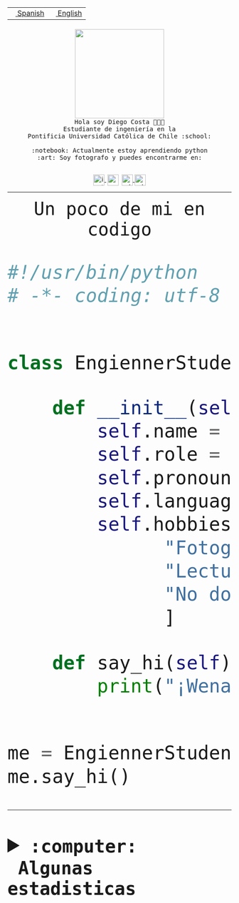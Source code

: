 <table border="0"  align="right">
 <tr><td><a href="README.md"><img src="https://upload.wikimedia.org/wikipedia/commons/thumb/8/89/Bandera_de_Espa%C3%B1a.svg/1200px-Bandera_de_Espa%C3%B1a.svg.png" height="10"> Spanish</a></td>
 <td><a href="README.en.md"><img src="https://upload.wikimedia.org/wikipedia/commons/a/a4/Flag_of_the_United_States.svg" height="10"> English</a></td></tr>
</table><br><br><br>


<p align="center">
  <img src="https://github.com/diegocostares/diegocostares/blob/main/Images/aaa2.gif?raw=true" height="200px" weight="200px">
  <br><samp>
    Hola soy Diego Costa 👨🏻‍💻<br>
    Estudiante de ingeniería en la <br>
    Pontificia Universidad Católica de Chile :school:<br>
  <br>
    :notebook: Actualmente estoy aprendiendo python <br>
    :art: Soy fotografo y puedes encontrarme en: <br>
  <br></samp>
  
</p>

<p align="center">
   <a href="https://instagram.com/diegocosta_no" target="blank">
    <img 
    align="center" src="https://cdn.jsdelivr.net/npm/simple-icons@3.0.1/icons/instagram.svg" alt="instagram" height="25px" width="25px" />
  </a>
  <a style="border: 3px solid; color: white;"href="https://t.me/diegocosta_no" target="blank">
  <img
  align="center" alt="Telegram" width="25px" src="https://icons-for-free.com/iconfiles/png/512/Telegram-1324888767380505522.png" />
</a>
<a href="https://api.whatsapp.com/send?phone=56971897835&text=Hola!" target="blank">
  <img
  align="center" alt="wtsp" width="25px" src="https://img.icons8.com/pastel-glyph/2x/whatsapp--v2.png" />
</a>
<a href="https://www.linkedin.com/in/diego-costa-786249213/" target="blank">
  <img
  align="center" alt="wtsp" width="25px" src="https://img.icons8.com/metro/452/linkedin.png" />
</a>

  </a>
</p>

---


<p align="center"><font size="25"><samp>Un poco de mi en codigo</samp></front></p>


```python
#!/usr/bin/python
# -*- coding: utf-8 -*-


class EngiennerStudent:

    def __init__(self):
        self.name = "Diego Costa"
        self.role = "Estudiante"
        self.pronouns = "he/him"
        self.language_spoken = ["es_CL", "en_US"]
        self.hobbies = [
              "Fotografia",
              "Lectura",
              "No dormir",
              ]

    def say_hi(self):
        print("¡Wena mundo!")


me = EngiennerStudent()
me.say_hi()
```
---
<details>
  <summary><b><samp>:computer: &nbsp;Algunas estadisticas</samp></b></summary>
  <br/></p>

<!--START_SECTION:waka-->
![Code Time](http://img.shields.io/badge/Code%20Time-1%2C014%20hrs%2033%20mins-blue)

**Soy nocturno 🦉** 

```text
🌞 Mañana                 26 commits          ░░░░░░░░░░░░░░░░░░░░░░░░░   00.88 % 
🌆 Día                    906 commits         ████████░░░░░░░░░░░░░░░░░   30.69 % 
🌃 Tarde                  1292 commits        ███████████░░░░░░░░░░░░░░   43.77 % 
🌙 Noche                  728 commits         ██████░░░░░░░░░░░░░░░░░░░   24.66 % 
```
📅 **Soy más productivo los Martes** 

```text
Lunes                    441 commits         ████░░░░░░░░░░░░░░░░░░░░░   14.94 % 
Martes                   567 commits         █████░░░░░░░░░░░░░░░░░░░░   19.21 % 
Miércoles                402 commits         ███░░░░░░░░░░░░░░░░░░░░░░   13.62 % 
Jueves                   447 commits         ████░░░░░░░░░░░░░░░░░░░░░   15.14 % 
Viernes                  427 commits         ████░░░░░░░░░░░░░░░░░░░░░   14.46 % 
Sábado                   232 commits         ██░░░░░░░░░░░░░░░░░░░░░░░   07.86 % 
Domingo                  436 commits         ████░░░░░░░░░░░░░░░░░░░░░   14.77 % 
```


📊 **Esta semana me dediqué a** 

```text
🐱‍💻 Proyectos: 
2023-1-S4-Grupo2-Scraper 12 hrs 25 mins      ██████████░░░░░░░░░░░░░░░   39.22 % 
arqui-t3                 6 hrs 16 mins       █████░░░░░░░░░░░░░░░░░░░░   19.83 % 
2023-1-S4-Grupo2-IA      5 hrs 14 mins       ████░░░░░░░░░░░░░░░░░░░░░   16.56 % 
Arqui-31                 2 hrs 48 mins       ██░░░░░░░░░░░░░░░░░░░░░░░   08.87 % 
Index-capstone           2 hrs 1 min         ██░░░░░░░░░░░░░░░░░░░░░░░   06.40 % 
```


 Last Updated on 05/06/2023 02:53:54 UTC
<!--END_SECTION:waka-->
  
  

<p align="center"> <img src="https://github-readme-stats.vercel.app/api?username=diegocostares&show_icons=true&theme=ayu-mirage" alt="abhisheknaiidu" /></p>
 
</details>
